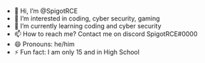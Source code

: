 - 👋 Hi, I’m @SpigotRCE
- 👀 I’m interested in coding, cyber security, gaming
- 🌱 I’m currently learning coding and cyber security
- 📫 How to reach me? Contact me on discord SpigotRCE#0000
- 😄 Pronouns: he/him
- ⚡ Fun fact: I am only 15 and in High School

<!---
SpigotRCE/SpigotRCE is a ✨ special ✨ repository because its `README.md` (this file) appears on your GitHub profile.
You can click the Preview link to take a look at your changes.
--->
